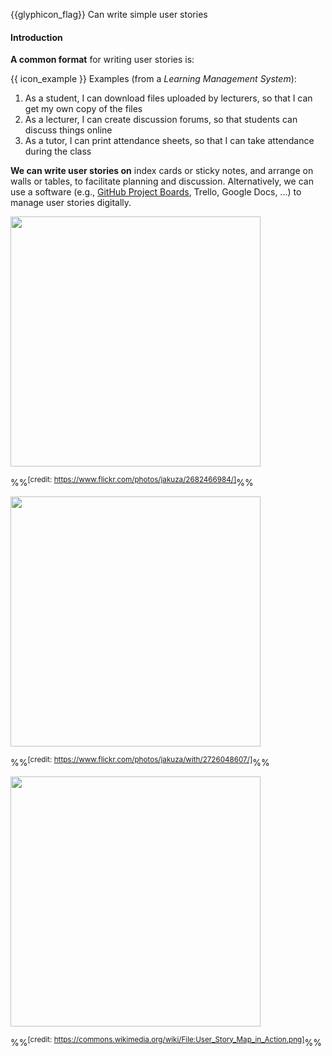 <span id="prereqs"></span>

<span id="outcomes">{{glyphicon_flag}} Can write simple user stories</span>

<div id="title">

#### Introduction

</div>

<div id="body">

<tip-box type="definition">
<include src="../../../common/definitions.md#def-user-story" />
</tip-box>

**A common format** for writing user stories is:

<tip-box type="definition">
<include src="../../../common/definitions.md#def-user-story-format" />
</tip-box>

<tip-box>

{{ icon_example }} Examples (from a _Learning Management System_):

1. As a student, I can download files uploaded by lecturers, so that I can get my own copy of the files
2. As a lecturer, I can create discussion forums, so that students can discuss things online
3. As a tutor, I can print attendance sheets, so that I can take attendance during the class

</tip-box>

<p/>

**We can write user stories on** index cards or sticky notes, and arrange on walls or tables, to facilitate planning and discussion. Alternatively, we can use a software (e.g., [GitHub Project Boards](https://help.github.com/articles/about-project-boards/), Trello, Google Docs, ...) to manage user stories digitally.

<panel header="%%User stories in use%%" expanded>

<panel header="With sticky notes" type="seamless" expanded>
<img src="{{baseUrl}}/specifyingRequirements/userStories/introduction/images/workingWithStories.jpg" height="400" />

%%<sup>[credit: https://www.flickr.com/photos/jakuza/2682466984/]</sup>%%

</panel>

<panel header="With paper" type="seamless">
<img src="{{baseUrl}}/specifyingRequirements/userStories/introduction/images/userStoriesOnTable.jpg" height="400" />

%%<sup>[credit: https://www.flickr.com/photos/jakuza/with/2726048607/]</sup>%%

</panel>

<panel header="With software" type="seamless">
<img src="{{baseUrl}}/specifyingRequirements/userStories/introduction/images/userStoriesWithSoftware.png" height="400" />

%%<sup>[credit: https://commons.wikimedia.org/wiki/File:User_Story_Map_in_Action.png]</sup>%%

</panel>

</panel>

</div>

<div id="extras">

<include src="exercises.md" />

</div>
